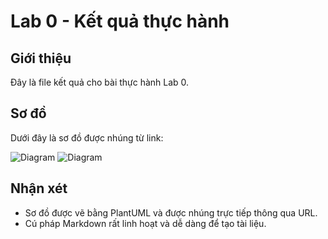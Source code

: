 
# Lab 0 - Kết quả thực hành

## Giới thiệu
Đây là file kết quả cho bài thực hành Lab 0.

## Sơ đồ
Dưới đây là sơ đồ được nhúng từ link:

![Diagram](https://www.planttext.com/api/plantuml/png/UhzxlqDnIM9HIMbk3XUOmMLrPCAHvhnqXRoCXxlM5YXaFDpThb0292VcfLjpPQOfQ8Ha7Du2b2_9p0D9BYvGo04giTS4AahDKz18FhnPaqj1mSeZy-7kvZompcw5ag94e8xaZCDhypAikL9pYbCLDBB1nc1H2p4-wV32V939qpE16l9ICjE0piilu780ia5k1G000F__0m00)
![Diagram](https://www.planttext.com/api/plantuml/png/T99FIm916CRlyoaUl7l8Vq67a3mK25wow3gkgxEeix4xAopH8Jnuw9BdBbf490X5jnt2muZVOpv1Nw5PSMjTx3O3l-VXdT-ytt9PzGNrH33e4se9rqEkpjJCOc1gohivK1-rm1VkmFOIeC7K4yVGKNCEtetFV-m9vRrpGJiTGZpR4fHt-pPoPrgE8PYM4zv58nsv8K3WsnRr3RPwM8qCm9cE5jURkelQGHguiWVmJGlQwtS8DNNGOwwEdlaMBgJX6Wj2BKSSmj7oBa6AQQJ9A6SGhfh50trIh2RhMKAMqkGb3NTxoZjpQRb0NtqXLFC0bevU0mnfk4KhQRIkewK0DuzmCDJoqK5RotlZsrnUq8gTngBUqABR-26v9IJv0-Jpnx4L76775ePgweAbF6SZ1HFvrryMBXguQNe-B33pwZ67jMip6oXj0ljiPico8K-DBoSZAoaclokq3LJYmVSB9eHKRTwEb_S7003__mC0)
## Nhận xét
- Sơ đồ được vẽ bằng PlantUML và được nhúng trực tiếp thông qua URL.
- Cú pháp Markdown rất linh hoạt và dễ dàng để tạo tài liệu.
